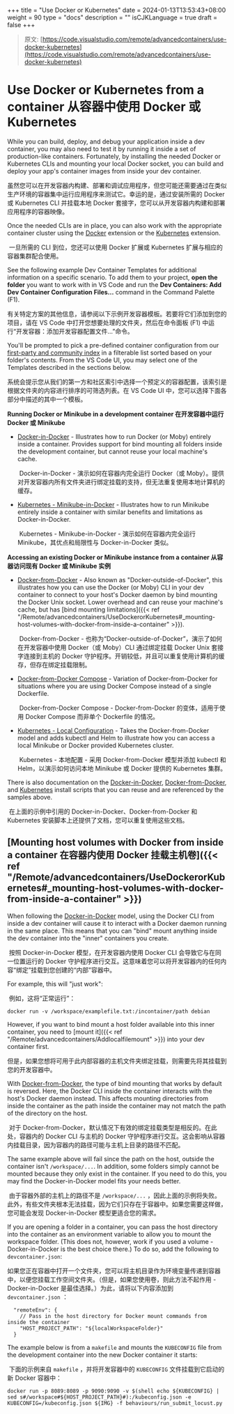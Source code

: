 +++
title = "Use Docker or Kubernetes"
date = 2024-01-13T13:53:43+08:00
weight = 90
type = "docs"
description = ""
isCJKLanguage = true
draft = false
+++

> 原文: [https://code.visualstudio.com/remote/advancedcontainers/use-docker-kubernetes](https://code.visualstudio.com/remote/advancedcontainers/use-docker-kubernetes)

# Use Docker or Kubernetes from a container 从容器中使用 Docker 或 Kubernetes



While you can build, deploy, and debug your application inside a dev container, you may also need to test it by running it inside a set of production-like containers. Fortunately, by installing the needed Docker or Kubernetes CLIs and mounting your local Docker socket, you can build and deploy your app's container images from inside your dev container.

​​	虽然您可以在开发容器内构建、部署和调试应用程序，但您可能还需要通过在类似生产环境的容器集中运行应用程序来测试它。幸运的是，通过安装所需的 Docker 或 Kubernetes CLI 并挂载本地 Docker 套接字，您可以从开发容器内构建和部署应用程序的容器映像。

Once the needed CLIs are in place, you can also work with the appropriate container cluster using the [Docker](https://marketplace.visualstudio.com/items?itemName=ms-azuretools.vscode-docker) extension or the [Kubernetes](https://marketplace.visualstudio.com/items?itemName=ms-kubernetes-tools.vscode-kubernetes-tools) extension.

​​	一旦所需的 CLI 到位，您还可以使用 Docker 扩展或 Kubernetes 扩展与相应的容器集群配合使用。

See the following example Dev Container Templates for additional information on a specific scenario. To add them to your project, **open the folder** you want to work with in VS Code and run the **Dev Containers: Add Dev Container Configuration Files...** command in the Command Palette (F1).

​​	有关特定方案的其他信息，请参阅以下示例开发容器模板。若要将它们添加到您的项目，请在 VS Code 中打开您想要处理的文件夹，然后在命令面板 (F1) 中运行“开发容器：添加开发容器配置文件...”命令。

You'll be prompted to pick a pre-defined container configuration from our [first-party and community index](https://containers.dev/templates) in a filterable list sorted based on your folder's contents. From the VS Code UI, you may select one of the Templates described in the sections below.

​​	系统会提示您从我们的第一方和社区索引中选择一个预定义的容器配置，该索引是根据文件夹的内容进行排序的可筛选列表。在 VS Code UI 中，您可以选择下面各部分中描述的其中一个模板。

**Running Docker or Minikube in a development container
在开发容器中运行 Docker 或 Minikube**

- [Docker-in-Docker](https://aka.ms/vscode-remote/samples/docker-in-docker) - Illustrates how to run Docker (or Moby) entirely inside a container. Provides support for bind mounting all folders inside the development container, but cannot reuse your local machine's cache.

  ​​	Docker-in-Docker - 演示如何在容器内完全运行 Docker（或 Moby）。提供对开发容器内所有文件夹进行绑定挂载的支持，但无法重复使用本地计算机的缓存。

- [Kubernetes - Minikube-in-Docker](https://aka.ms/vscode-remote/samples/kubernetes-helm-minikube) - Illustrates how to run Minikube entirely inside a container with similar benefits and limitations as Docker-in-Docker.

  ​​	Kubernetes - Minikube-in-Docker - 演示如何在容器内完全运行 Minikube，其优点和局限性与 Docker-in-Docker 类似。

**Accessing an existing Docker or Minikube instance from a container
从容器访问现有 Docker 或 Minikube 实例**

- [Docker-from-Docker](https://aka.ms/vscode-remote/samples/docker-from-docker) - Also known as "Docker-outside-of-Docker", this illustrates how you can use the Docker (or Moby) CLI in your dev container to connect to your host's Docker daemon by bind mounting the Docker Unix socket. Lower overhead and can reuse your machine's cache, but has [bind mounting limitations]({{< ref "/Remote/advancedcontainers/UseDockerorKubernetes#_mounting-host-volumes-with-docker-from-inside-a-container" >}}).

  ​​	Docker-from-Docker - 也称为“Docker-outside-of-Docker”，演示了如何在开发容器中使用 Docker（或 Moby）CLI 通过绑定挂载 Docker Unix 套接字连接到主机的 Docker 守护程序。开销较低，并且可以重复使用计算机的缓存，但存在绑定挂载限制。

- [Docker-from-Docker Compose](https://aka.ms/vscode-remote/samples/docker-from-docker-compose) - Variation of Docker-from-Docker for situations where you are using Docker Compose instead of a single Dockerfile.

  ​​	Docker-from-Docker Compose - Docker-from-Docker 的变体，适用于使用 Docker Compose 而非单个 Dockerfile 的情况。

- [Kubernetes - Local Configuration](https://aka.ms/vscode-remote/samples/kubernetes-helm) - Takes the Docker-from-Docker model and adds kubectl and Helm to illustrate how you can access a local Minikube or Docker provided Kubernetes cluster.

  ​​	Kubernetes - 本地配置 - 采用 Docker-from-Docker 模型并添加 kubectl 和 Helm，以演示如何访问本地 Minikube 或 Docker 提供的 Kubernetes 集群。

There is also documentation on the [Docker-in-Docker](https://github.com/devcontainers/features/tree/main/src/docker-in-docker), [Docker-from-Docker](https://github.com/devcontainers/features/tree/main/src/docker-from-docker), and [Kubernetes](https://github.com/devcontainers/features/tree/main/src/kubectl-helm-minikube) install scripts that you can reuse and are referenced by the samples above.

​​	在上面的示例中引用的 Docker-in-Docker、Docker-from-Docker 和 Kubernetes 安装脚本上还提供了文档，您可以重复使用这些文档。

## [Mounting host volumes with Docker from inside a container 在容器内使用 Docker 挂载主机卷]({{< ref "/Remote/advancedcontainers/UseDockerorKubernetes#_mounting-host-volumes-with-docker-from-inside-a-container" >}})

When following the [Docker-in-Docker](https://aka.ms/vscode-remote/samples/docker-in-docker) model, using the Docker CLI from inside a dev container will cause it to interact with a Docker daemon running in the same place. This means that you can "bind" mount anything inside the dev container into the "inner" containers you create.

​​	按照 Docker-in-Docker 模型，在开发容器内使用 Docker CLI 会导致它与在同一位置运行的 Docker 守护程序进行交互。这意味着您可以将开发容器内的任何内容“绑定”挂载到您创建的“内部”容器中。

For example, this will "just work":

​​	例如，这将“正常运行”：

```
docker run -v /workspace/examplefile.txt:/incontainer/path debian
```

However, if you want to bind mount a host folder available into this inner container, you need to [mount it]({{< ref "/Remote/advancedcontainers/Addlocalfilemount" >}}) into your dev container first.

​​	但是，如果您想将可用于此内部容器的主机文件夹绑定挂载，则需要先将其挂载到您的开发容器中。

With [Docker-from-Docker](https://aka.ms/vscode-remote/samples/docker-from-docker), the type of bind mounting that works by default is reversed. Here, the Docker CLI inside the container interacts with the host's Docker daemon instead. This affects mounting directories from inside the container as the path inside the container may not match the path of the directory on the host.

​​	对于 Docker-from-Docker，默认情况下有效的绑定挂载类型是相反的。在此处，容器内的 Docker CLI 与主机的 Docker 守护程序进行交互。这会影响从容器内挂载目录，因为容器内的路径可能与主机上目录的路径不匹配。

The same example above will fail since the path on the host, outside the container isn't `/workspace/...`. In addition, some folders simply cannot be mounted because they only exist in the container. If you need to do this, you may find the Docker-in-Docker model fits your needs better.

​​	由于容器外部的主机上的路径不是 `/workspace/...` ，因此上面的示例将失败。此外，有些文件夹根本无法挂载，因为它们只存在于容器中。如果您需要这样做，您可能会发现 Docker-in-Docker 模型更适合您的需求。

If you are opening a folder in a container, you can pass the host directory into the container as an environment variable to allow you to mount the workspace folder. (This does not, however, work if you used a volume - Docker-in-Docker is the best choice there.) To do so, add the following to `devcontainer.json`:

​​	如果您正在容器中打开一个文件夹，您可以将主机目录作为环境变量传递到容器中，以便您挂载工作空间文件夹。（但是，如果您使用卷，则此方法不起作用 - Docker-in-Docker 是最佳选择。）为此，请将以下内容添加到 `devcontainer.json` ：

```
  "remoteEnv": {
    // Pass in the host directory for Docker mount commands from inside the container
    "HOST_PROJECT_PATH": "${localWorkspaceFolder}"
  }
```

The example below is from a `makefile` and mounts the `KUBECONFIG` file from the development container into the new Docker container it starts:

​​	下面的示例来自 `makefile` ，并将开发容器中的 `KUBECONFIG` 文件挂载到它启动的新 Docker 容器中：

```
docker run -p 8089:8089 -p 9090:9090 -v $(shell echo ${KUBECONFIG} | sed s#/workspace#${HOST_PROJECT_PATH}#):/kubeconfig.json -e KUBECONFIG=/kubeconfig.json ${IMG} -f behaviours/run_submit_locust.py
```

